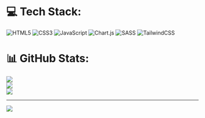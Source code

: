 
# 💻 Tech Stack:
![HTML5](https://img.shields.io/badge/html5-%23E34F26.svg?style=for-the-badge&logo=html5&logoColor=white) ![CSS3](https://img.shields.io/badge/css3-%231572B6.svg?style=for-the-badge&logo=css3&logoColor=white) ![JavaScript](https://img.shields.io/badge/javascript-%23323330.svg?style=for-the-badge&logo=javascript&logoColor=%23F7DF1E) ![Chart.js](https://img.shields.io/badge/chart.js-F5788D.svg?style=for-the-badge&logo=chart.js&logoColor=white) ![SASS](https://img.shields.io/badge/SASS-hotpink.svg?style=for-the-badge&logo=SASS&logoColor=white) ![TailwindCSS](https://img.shields.io/badge/tailwindcss-%2338B2AC.svg?style=for-the-badge&logo=tailwind-css&logoColor=white)
# 📊 GitHub Stats:
![](https://github-readme-stats.vercel.app/api?username=Amirrezarazi01&theme=radical&hide_border=false&include_all_commits=false&count_private=false)<br/>
![](https://github-readme-streak-stats.herokuapp.com/?user=Amirrezarazi01&theme=radical&hide_border=false)<br/>
![](https://github-readme-stats.vercel.app/api/top-langs/?username=Amirrezarazi01&theme=radical&hide_border=false&include_all_commits=false&count_private=false&layout=compact)

---
[![](https://visitcount.itsvg.in/api?id=Amirrezarazi01&icon=0&color=0)](https://visitcount.itsvg.in)
